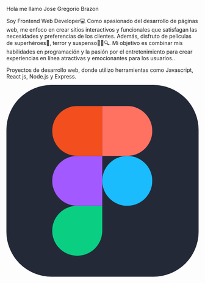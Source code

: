 
Hola me llamo Jose Gregorio Brazon 




Soy Frontend Web Developer💻 Como apasionado del desarrollo de páginas web, me enfoco en crear sitios interactivos y funcionales que satisfagan las necesidades y preferencias de los clientes. Además, disfruto de películas de superhéroes🦸, terror y suspenso🧟🔪🔍. Mi objetivo es combinar mis habilidades en programación y la pasión por el entretenimiento para crear experiencias en línea atractivas y emocionantes para los usuarios..


               
Proyectos de desarrollo web, donde utilizo herramientas como Javascript, React js, Node.js y Express.


<svg width="512" height="512" viewBox="0 0 256 256" xmlns="http://www.w3.org/2000/svg">
    <g fill="none">
        <rect width="256" height="256" fill="#242938" rx="60"/>
        <g clip-path="url(#skillIconsFigmaDark0)">
            <path fill="#0ACF83" d="M94.347 228c18.4 0 33.333-14.933 33.333-33.333v-33.334H94.347c-18.4 0-33.334 14.934-33.334 33.334c0 18.4 14.934 33.333 33.334 33.333Z"/>
            <path fill="#A259FF" d="M61.013 128c0-18.4 14.934-33.333 33.334-33.333h33.333v66.666H94.347c-18.4 0-33.334-14.933-33.334-33.333Z"/>
            <path fill="#F24E1E" d="M61.013 61.333C61.013 42.933 75.947 28 94.347 28h33.333v66.667H94.347c-18.4 0-33.334-14.934-33.334-33.334Z"/>
            <path fill="#FF7262" d="M127.68 28h33.333c18.4 0 33.334 14.933 33.334 33.333s-14.934 33.334-33.334 33.334H127.68V28Z"/>
            <path fill="#1ABCFE" d="M194.347 128c0 18.4-14.934 33.333-33.334 33.333c-18.4 0-33.333-14.933-33.333-33.333s14.933-33.333 33.333-33.333S194.347 109.6 194.347 128Z"/>
        </g>
        <defs>
            <clipPath id="skillIconsFigmaDark0">
                <path fill="#fff" d="M61 28h133.36v200H61z"/>
            </clipPath>
        </defs>
    </g>
</svg>


